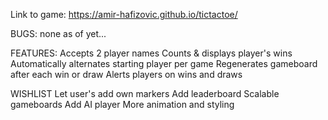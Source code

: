 Link to game: https://amir-hafizovic.github.io/tictactoe/

BUGS:
  none as of yet...

FEATURES:
  Accepts 2 player names
  Counts & displays player's wins
  Automatically alternates starting player per game
  Regenerates gameboard after each win or draw
  Alerts players on wins and draws


WISHLIST
  Let user's add own markers
  Add leaderboard
  Scalable gameboards
  Add AI player
  More animation and styling
